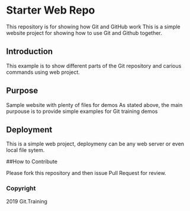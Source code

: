 # Starter Web Repo

This repository is for showing how Git and GitHub work
This is a simple website project for showing how to use Git and Github together.

## Introduction

This example is to show different parts of the Git repository and carious commands using web project.

## Purpose

Sample website with plenty of files for demos
As stated above, the main purpouse is to provide simple examples for Git training demos

## Deployment

This is a simple web project, deploymeny can be any web server or even local file sytem.

##How to Contribute

Please fork this repository and then issue Pull Request for review.

### Copyright

2019 Git.Training